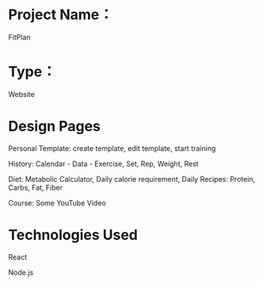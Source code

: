 # Project Name：

FitPlan

# Type：

Website

# Design Pages

Personal Template: create template, edit template, start training

History: Calendar - Data - Exercise, Set, Rep, Weight, Rest

Diet: Metabolic Calculator, Daily calorie requirement, Daily Recipes: Protein, Carbs, Fat, Fiber

Course: Some YouTube Video

# Technologies Used

React

Node.js